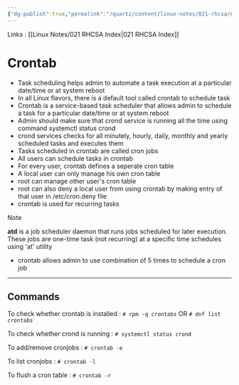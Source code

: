 ```yaml
---
{"dg-publish":true,"permalink":"/quartz/content/linux-notes/021-rhcsa/021-5-crontab/021-5-1-crontab-task-scheduler/","noteIcon":"","created":"2023-10-14T22:10:59.641+05:30","updated":"2023-10-13T17:08:49.170+05:30"}
---
```


Links : [[Linux Notes/021 RHCSA Index\|021 RHCSA Index]]

# Crontab

- Task scheduling helps admin to automate a task execution at a particular date/time or at system reboot
- In all Linux flavors, there is a default tool called crontab to schedule task
- Crontab is a service-based task scheduler that allows admin to schedule a task for a particular date/time or at system reboot
- Admin should make sure that crond service is running all the time using command systemctl status crond
- crond services checks for all minutely, hourly, daily, monthly and yearly scheduled tasks and executes them
- Tasks scheduled in crontab are called cron jobs
- All users can schedule tasks in crontab
- For every user, crontab defines a seperate cron table
- A local user can only manage his own cron table
- root can manage other user's cron table
- root can also deny a local user from using crontab by making entry of that user in /etc/cron.deny file
- crontab is used for recurring tasks

>[!Note]
**atd** is a job scheduler daemon that runs jobs scheduled for later execution. These jobs are one-time task (not recurring) at a specific time schedules using 'at' utility

- crontab allows admin to  use combination of 5 times to schedule a cron job

<style> .container {font-family: sans-serif; text-align: center;} .button-wrapper button {z-index: 1;height: 40px; width: 100px; margin: 10px;padding: 5px;} .excalidraw .App-menu_top .buttonList { display: flex;} .excalidraw-wrapper { height: 800px; margin: 50px; position: relative;} :root[dir="ltr"] .excalidraw .layer-ui__wrapper .zen-mode-transition.App-menu_bottom--transition-left {transform: none;} </style><script src="https://cdn.jsdelivr.net/npm/react@17/umd/react.production.min.js"></script><script src="https://cdn.jsdelivr.net/npm/react-dom@17/umd/react-dom.production.min.js"></script><script type="text/javascript" src="https://cdn.jsdelivr.net/npm/@excalidraw/excalidraw@0/dist/excalidraw.production.min.js"></script><div id="021-4_Crontab_(Task_Scheduler)_2023-09-27_2306.46.excalidraw.md1"></div><script>(function(){const InitialData={"type":"excalidraw","version":2,"source":"https://github.com/zsviczian/obsidian-excalidraw-plugin/releases/tag/1.9.19","elements":[{"id":"gpu6b_St_QEc2v6QCJR66","type":"line","x":-267.87493896484375,"y":-60.62501525878906,"width":354.4000244140625,"height":247.19998168945312,"angle":0,"strokeColor":"#9c36b5","backgroundColor":"transparent","fillStyle":"hachure","strokeWidth":1,"strokeStyle":"dashed","roughness":1,"opacity":100,"groupIds":[],"frameId":null,"roundness":{"type":2},"seed":785766710,"version":277,"versionNonce":850449974,"isDeleted":false,"boundElements":null,"updated":1695836968482,"link":null,"locked":false,"points":[[0,0],[41.5999755859375,216.80001831054688],[354.4000244140625,247.19998168945312]],"lastCommittedPoint":[322.4000244140625,244.79998779296875],"startBinding":null,"endBinding":null,"startArrowhead":null,"endArrowhead":null},{"type":"line","version":471,"versionNonce":254985450,"isDeleted":false,"id":"nPQAzzyrBVq8Ivn4fPeLj","fillStyle":"hachure","strokeWidth":1,"strokeStyle":"dashed","roughness":1,"opacity":100,"angle":0,"x":-221.1192523424825,"y":-58.512432394575725,"strokeColor":"#f08c00","backgroundColor":"transparent","width":308.79299568411716,"height":205.6000172813605,"seed":1509523178,"groupIds":[],"frameId":null,"roundness":{"type":2},"boundElements":[],"updated":1695836944549,"link":null,"locked":false,"startBinding":null,"endBinding":null,"lastCommittedPoint":null,"startArrowhead":null,"endArrowhead":null,"points":[[0,0],[36.24655811693578,180.31590134680613],[308.79299568411716,205.6000172813605]]},{"type":"line","version":419,"versionNonce":149482550,"isDeleted":false,"id":"PJnC2n1H-s9O0sVvbBE3B","fillStyle":"hachure","strokeWidth":1,"strokeStyle":"dashed","roughness":1,"opacity":100,"angle":0,"x":-171.7074685066551,"y":-54.907755814657236,"strokeColor":"#1971c2","backgroundColor":"transparent","width":253.5834295562969,"height":159.983675700232,"seed":1476822838,"groupIds":[],"frameId":null,"roundness":{"type":2},"boundElements":[],"updated":1695836941559,"link":null,"locked":false,"startBinding":null,"endBinding":null,"lastCommittedPoint":null,"startArrowhead":null,"endArrowhead":null,"points":[[0,0],[29.765981241060175,140.3093300580075],[253.5834295562969,159.983675700232]]},{"type":"line","version":443,"versionNonce":1034894506,"isDeleted":false,"id":"Bz608P1l92GCWDlvJFXdh","fillStyle":"hachure","strokeWidth":1,"strokeStyle":"dashed","roughness":1,"opacity":100,"angle":0,"x":-126.91413331634833,"y":-61.7578992684376,"strokeColor":"#2f9e44","backgroundColor":"transparent","width":202.40002441406176,"height":125.70376658193274,"seed":31124650,"groupIds":[],"frameId":null,"roundness":{"type":2},"boundElements":[],"updated":1695836937919,"link":null,"locked":false,"startBinding":null,"endBinding":null,"lastCommittedPoint":null,"startArrowhead":null,"endArrowhead":null,"points":[[0,0],[23.758000830103857,110.24506842765057],[202.40002441406176,125.70376658193274]]},{"type":"line","version":351,"versionNonce":1797316726,"isDeleted":false,"id":"qVDjLE7LbcnjZ915X3Syz","fillStyle":"hachure","strokeWidth":1,"strokeStyle":"dashed","roughness":1,"opacity":100,"angle":0,"x":-80.30987681402107,"y":-64.32626857772951,"strokeColor":"#e03131","backgroundColor":"transparent","width":147.19567025548506,"height":95.08268667458445,"seed":1068470570,"groupIds":[],"frameId":null,"roundness":{"type":2},"boundElements":[],"updated":1695836932552,"link":null,"locked":false,"startBinding":null,"endBinding":null,"lastCommittedPoint":null,"startArrowhead":null,"endArrowhead":null,"points":[[0,0],[17.278035742541878,83.38968341009954],[147.19567025548506,95.08268667458445]]},{"id":"9gzfsRaV","type":"text","x":92.3248291015625,"y":14.175003051757812,"width":365.0597839355469,"height":25,"angle":0,"strokeColor":"#1e1e1e","backgroundColor":"transparent","fillStyle":"hachure","strokeWidth":1,"strokeStyle":"dashed","roughness":1,"opacity":100,"groupIds":[],"frameId":null,"roundness":null,"seed":1261946090,"version":54,"versionNonce":525390506,"isDeleted":false,"boundElements":null,"updated":1695836654887,"link":null,"locked":false,"text":"day of week (0 - 7) (Sunday=0 or 7)","rawText":"day of week (0 - 7) (Sunday=0 or 7)","fontSize":20,"fontFamily":1,"textAlign":"left","verticalAlign":"top","baseline":18,"containerId":null,"originalText":"day of week (0 - 7) (Sunday=0 or 7)","lineHeight":1.25},{"id":"qXynzVfk","type":"text","x":94.72509765625,"y":51.37495422363281,"width":132.61990356445312,"height":25,"angle":0,"strokeColor":"#1e1e1e","backgroundColor":"transparent","fillStyle":"hachure","strokeWidth":1,"strokeStyle":"dashed","roughness":1,"opacity":100,"groupIds":[],"frameId":null,"roundness":null,"seed":955028202,"version":28,"versionNonce":287572266,"isDeleted":false,"boundElements":null,"updated":1695836656304,"link":null,"locked":false,"text":"month (1 - 12)","rawText":"month (1 - 12)","fontSize":20,"fontFamily":1,"textAlign":"left","verticalAlign":"top","baseline":18,"containerId":null,"originalText":"month (1 - 12)","lineHeight":1.25},{"id":"voQeYRrZ","type":"text","x":96.9251708984375,"y":88.97499084472656,"width":206.8998565673828,"height":25,"angle":0,"strokeColor":"#1e1e1e","backgroundColor":"transparent","fillStyle":"hachure","strokeWidth":1,"strokeStyle":"dashed","roughness":1,"opacity":100,"groupIds":[],"frameId":null,"roundness":null,"seed":1285099946,"version":74,"versionNonce":1170350698,"isDeleted":false,"boundElements":null,"updated":1695836659811,"link":null,"locked":false,"text":"day of month (1 - 31)","rawText":"day of month (1 - 31)","fontSize":20,"fontFamily":1,"textAlign":"left","verticalAlign":"top","baseline":18,"containerId":null,"originalText":"day of month (1 - 31)","lineHeight":1.25},{"id":"EKjjigU5","type":"text","x":100.925048828125,"y":129.7749786376953,"width":135.8199005126953,"height":25,"angle":0,"strokeColor":"#1e1e1e","backgroundColor":"transparent","fillStyle":"hachure","strokeWidth":1,"strokeStyle":"dashed","roughness":1,"opacity":100,"groupIds":[],"frameId":null,"roundness":null,"seed":1302817834,"version":61,"versionNonce":526706282,"isDeleted":false,"boundElements":null,"updated":1695836662226,"link":null,"locked":false,"text":"hour (0 - 23)","rawText":"hour (0 - 23)","fontSize":20,"fontFamily":1,"textAlign":"left","verticalAlign":"top","baseline":18,"containerId":null,"originalText":"hour (0 - 23)","lineHeight":1.25},{"id":"gXgFZDMY","type":"text","x":100.324951171875,"y":166.77503967285156,"width":117.95991516113281,"height":25,"angle":0,"strokeColor":"#1e1e1e","backgroundColor":"transparent","fillStyle":"hachure","strokeWidth":1,"strokeStyle":"dashed","roughness":1,"opacity":100,"groupIds":[],"frameId":null,"roundness":null,"seed":674551850,"version":60,"versionNonce":686795370,"isDeleted":false,"boundElements":null,"updated":1695836665115,"link":null,"locked":false,"text":"min (0 - 59)","rawText":"min (0 - 59)","fontSize":20,"fontFamily":1,"textAlign":"left","verticalAlign":"top","baseline":18,"containerId":null,"originalText":"min (0 - 59)","lineHeight":1.25},{"id":"ZB9y35jk","type":"text","x":-271.67498779296875,"y":-101.22502136230469,"width":10.319992065429688,"height":25,"angle":0,"strokeColor":"#9c36b5","backgroundColor":"transparent","fillStyle":"hachure","strokeWidth":1,"strokeStyle":"dashed","roughness":1,"opacity":100,"groupIds":[],"frameId":null,"roundness":null,"seed":1220348586,"version":9,"versionNonce":441270454,"isDeleted":false,"boundElements":null,"updated":1695836996986,"link":null,"locked":false,"text":"*","rawText":"*","fontSize":20,"fontFamily":1,"textAlign":"left","verticalAlign":"top","baseline":18,"containerId":null,"originalText":"*","lineHeight":1.25},{"id":"00wZHVFJ","type":"text","x":-224.67498779296875,"y":-98.22499084472656,"width":10.319992065429688,"height":25,"angle":0,"strokeColor":"#f08c00","backgroundColor":"transparent","fillStyle":"hachure","strokeWidth":1,"strokeStyle":"dashed","roughness":1,"opacity":100,"groupIds":[],"frameId":null,"roundness":null,"seed":1574266282,"version":33,"versionNonce":1910081642,"isDeleted":false,"boundElements":null,"updated":1695837005137,"link":null,"locked":false,"text":"*","rawText":"*","fontSize":20,"fontFamily":1,"textAlign":"left","verticalAlign":"top","baseline":18,"containerId":null,"originalText":"*","lineHeight":1.25},{"id":"V7GWdT1h","type":"text","x":-130.27490234375,"y":-98.82499694824219,"width":10.319992065429688,"height":25,"angle":0,"strokeColor":"#2f9e44","backgroundColor":"transparent","fillStyle":"hachure","strokeWidth":1,"strokeStyle":"dashed","roughness":1,"opacity":100,"groupIds":[],"frameId":null,"roundness":null,"seed":308822186,"version":39,"versionNonce":1716234410,"isDeleted":false,"boundElements":null,"updated":1695837019241,"link":null,"locked":false,"text":"*","rawText":"*","fontSize":20,"fontFamily":1,"textAlign":"left","verticalAlign":"top","baseline":18,"containerId":null,"originalText":"*","lineHeight":1.25},{"id":"5jDDHpmE","type":"text","x":-181.6749267578125,"y":-101.02500915527344,"width":10.319992065429688,"height":25,"angle":0,"strokeColor":"#1971c2","backgroundColor":"transparent","fillStyle":"hachure","strokeWidth":1,"strokeStyle":"dashed","roughness":1,"opacity":100,"groupIds":[],"frameId":null,"roundness":null,"seed":355834794,"version":44,"versionNonce":538326134,"isDeleted":false,"boundElements":null,"updated":1695837016457,"link":null,"locked":false,"text":"*","rawText":"*","fontSize":20,"fontFamily":1,"textAlign":"left","verticalAlign":"top","baseline":18,"containerId":null,"originalText":"*","lineHeight":1.25},{"id":"NyQHmyCq","type":"text","x":-85.2750244140625,"y":-100.62501525878906,"width":10.319992065429688,"height":25,"angle":0,"strokeColor":"#e03131","backgroundColor":"transparent","fillStyle":"hachure","strokeWidth":1,"strokeStyle":"dashed","roughness":1,"opacity":100,"groupIds":[],"frameId":null,"roundness":null,"seed":889026218,"version":67,"versionNonce":107921462,"isDeleted":false,"boundElements":null,"updated":1695837021321,"link":null,"locked":false,"text":"*","rawText":"*","fontSize":20,"fontFamily":1,"textAlign":"left","verticalAlign":"top","baseline":18,"containerId":null,"originalText":"*","lineHeight":1.25},{"id":"4LyUREva","type":"text","x":16.125,"y":-108.02500915527344,"width":242.1197967529297,"height":25,"angle":0,"strokeColor":"#1e1e1e","backgroundColor":"transparent","fillStyle":"hachure","strokeWidth":1,"strokeStyle":"dashed","roughness":1,"opacity":100,"groupIds":[],"frameId":null,"roundness":null,"seed":1011660406,"version":53,"versionNonce":507634166,"isDeleted":false,"boundElements":null,"updated":1695836740102,"link":null,"locked":false,"text":"command to be executed","rawText":"command to be executed","fontSize":20,"fontFamily":1,"textAlign":"left","verticalAlign":"top","baseline":18,"containerId":null,"originalText":"command to be executed","lineHeight":1.25},{"id":"ITU18xR1","type":"text","x":-242.675048828125,"y":324.97499084472656,"width":463.88671875,"height":23,"angle":0,"strokeColor":"#1e1e1e","backgroundColor":"transparent","fillStyle":"hachure","strokeWidth":1,"strokeStyle":"dashed","roughness":1,"opacity":100,"groupIds":[],"frameId":null,"roundness":null,"seed":1250385334,"version":67,"versionNonce":1353293110,"isDeleted":false,"boundElements":null,"updated":1695837087133,"link":null,"locked":false,"text":"05 * * * *                  echo \"hello there\"   >   /dev/pts/1","rawText":"05 * * * *                  echo \"hello there\"   >   /dev/pts/1","fontSize":20,"fontFamily":2,"textAlign":"left","verticalAlign":"top","baseline":18,"containerId":null,"originalText":"05 * * * *                  echo \"hello there\"   >   /dev/pts/1","lineHeight":1.15},{"id":"cJvDRCvk","type":"text","x":-242.675048828125,"y":359.97499084472656,"width":259.033203125,"height":23,"angle":0,"strokeColor":"#1e1e1e","backgroundColor":"transparent","fillStyle":"hachure","strokeWidth":1,"strokeStyle":"dashed","roughness":1,"opacity":100,"groupIds":[],"frameId":null,"roundness":null,"seed":175046826,"version":56,"versionNonce":1900125238,"isDeleted":false,"boundElements":null,"updated":1695836884054,"link":null,"locked":false,"text":"30 07 * * 06             /prgs/sh3","rawText":"30 07 * * 06             /prgs/sh3","fontSize":20,"fontFamily":2,"textAlign":"left","verticalAlign":"top","baseline":18,"containerId":null,"originalText":"30 07 * * 06             /prgs/sh3","lineHeight":1.15},{"id":"0LA7o8TJ","type":"text","x":-242.675048828125,"y":394.97499084472656,"width":557.51953125,"height":23,"angle":0,"strokeColor":"#1e1e1e","backgroundColor":"transparent","fillStyle":"hachure","strokeWidth":1,"strokeStyle":"dashed","roughness":1,"opacity":100,"groupIds":[],"frameId":null,"roundness":null,"seed":1484666614,"version":65,"versionNonce":204738986,"isDeleted":false,"boundElements":null,"updated":1695837097676,"link":null,"locked":false,"text":"@reboot                  echo \"server started at `date`\"   >   /s.boots","rawText":"@reboot                  echo \"server started at `date`\"   >   /s.boots","fontSize":20,"fontFamily":2,"textAlign":"left","verticalAlign":"top","baseline":18,"containerId":null,"originalText":"@reboot                  echo \"server started at `date`\"   >   /s.boots","lineHeight":1.15},{"id":"Ri0U7FWS","type":"text","x":-242.675048828125,"y":464.97499084472656,"width":329.0234375,"height":23,"angle":0,"strokeColor":"#1e1e1e","backgroundColor":"transparent","fillStyle":"hachure","strokeWidth":1,"strokeStyle":"dashed","roughness":1,"opacity":100,"groupIds":[],"frameId":null,"roundness":null,"seed":517823338,"version":78,"versionNonce":1595343414,"isDeleted":false,"boundElements":null,"updated":1695836910828,"link":null,"locked":false,"text":"*/3 * * * *   (after every three minutes)","rawText":"*/3 * * * *   (after every three minutes)","fontSize":20,"fontFamily":2,"textAlign":"left","verticalAlign":"top","baseline":18,"containerId":null,"originalText":"*/3 * * * *   (after every three minutes)","lineHeight":1.15},{"id":"6taQQceD","type":"text","x":-238.07501220703125,"y":269.7749786376953,"width":31.919967651367188,"height":25,"angle":0,"strokeColor":"#1e1e1e","backgroundColor":"transparent","fillStyle":"hachure","strokeWidth":1,"strokeStyle":"dashed","roughness":1,"opacity":100,"groupIds":[],"frameId":null,"roundness":null,"seed":502309494,"version":10,"versionNonce":276000298,"isDeleted":false,"boundElements":null,"updated":1695836793436,"link":null,"locked":false,"text":"e.g.","rawText":"e.g.","fontSize":20,"fontFamily":1,"textAlign":"left","verticalAlign":"top","baseline":18,"containerId":null,"originalText":"e.g.","lineHeight":1.25},{"id":"hni0UF5qt4UXHlwToquSB","type":"rectangle","x":-277.4749755859375,"y":260.1749725341797,"width":628.7999267578125,"height":176.80001831054688,"angle":0,"strokeColor":"#e03131","backgroundColor":"transparent","fillStyle":"hachure","strokeWidth":1,"strokeStyle":"solid","roughness":1,"opacity":100,"groupIds":[],"frameId":null,"roundness":{"type":3},"seed":1629055914,"version":217,"versionNonce":1943481974,"isDeleted":false,"boundElements":null,"updated":1695837109826,"link":null,"locked":false},{"id":"Kzu5S0Fl","type":"text","x":-240.875,"y":265.7749786376953,"width":10,"height":25,"angle":0,"strokeColor":"#1e1e1e","backgroundColor":"transparent","fillStyle":"hachure","strokeWidth":1,"strokeStyle":"dashed","roughness":1,"opacity":100,"groupIds":[],"frameId":null,"roundness":null,"seed":1370752106,"version":10,"versionNonce":2044919722,"isDeleted":true,"boundElements":null,"updated":1695836778204,"link":null,"locked":false,"text":"","rawText":"","fontSize":20,"fontFamily":1,"textAlign":"left","verticalAlign":"top","baseline":18,"containerId":null,"originalText":"","lineHeight":1.25}],"appState":{"theme":"dark","viewBackgroundColor":"#ffffff","currentItemStrokeColor":"#e03131","currentItemBackgroundColor":"transparent","currentItemFillStyle":"hachure","currentItemStrokeWidth":1,"currentItemStrokeStyle":"solid","currentItemRoughness":1,"currentItemOpacity":100,"currentItemFontFamily":1,"currentItemFontSize":20,"currentItemTextAlign":"left","currentItemStartArrowhead":null,"currentItemEndArrowhead":"arrow","scrollX":226.324951171875,"scrollY":-79.42495727539062,"zoom":{"value":1},"currentItemRoundness":"round","gridSize":null,"gridColor":{"Bold":"#C9C9C9FF","Regular":"#EDEDEDFF"},"currentStrokeOptions":null,"previousGridSize":null,"frameRendering":{"enabled":true,"clip":true,"name":true,"outline":true}},"files":{}};InitialData.scrollToContent=true;App=()=>{const e=React.useRef(null),t=React.useRef(null),[n,i]=React.useState({width:void 0,height:void 0});return React.useEffect(()=>{i({width:t.current.getBoundingClientRect().width,height:t.current.getBoundingClientRect().height});const e=()=>{i({width:t.current.getBoundingClientRect().width,height:t.current.getBoundingClientRect().height})};return window.addEventListener("resize",e),()=>window.removeEventListener("resize",e)},[t]),React.createElement(React.Fragment,null,React.createElement("div",{className:"excalidraw-wrapper",ref:t},React.createElement(ExcalidrawLib.Excalidraw,{ref:e,width:n.width,height:n.height,initialData:InitialData,viewModeEnabled:!0,zenModeEnabled:!0,gridModeEnabled:!1})))},excalidrawWrapper=document.getElementById("021-4_Crontab_(Task_Scheduler)_2023-09-27_2306.46.excalidraw.md1");ReactDOM.render(React.createElement(App),excalidrawWrapper);})();</script>

---
## Commands
To check whether crontab is installed :
`# rpm -q crontabs` 
OR
`# dnf list crontabs`

To check whether crond is running :
`# systemctl status crond`

To add/remove cronjobs :
`# crontab -e`

To list cronjobs :
`# crontab -l`

To flush a cron table :
`# crontab -r`